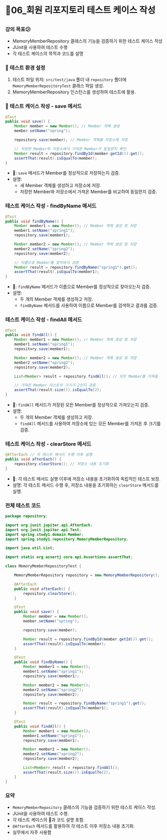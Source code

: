[//]: # (<🍃😕📃📁📗)
# 🍃06_회원 리포지토리 테스트 케이스 작성
## 

### 강의 목표😕
- MemoryMemberRepository 클래스의 기능을 검증하기 위한 테스트 케이스 작성
- JUnit을 사용하여 테스트 수행
- 각 테스트 케이스의 목적과 코드를 설명

### 📁 테스트 환경 설정
1. 테스트 파일 위치: `src/test/java` 폴더 내 `repository` 폴더에 `MemoryMemberRepositoryTest` 클래스 파일 생성.
2. MemoryMemberRepository 인스턴스를 생성하여 테스트에 활용.

### 📃 테스트 케이스 작성 - save 메서드
```java
@Test
public void save() {
    Member member = new Member(); // Member 객체 생성
    member.setName("spring");

    repository.save(member); // Member 객체를 저장소에 저장

    // 저장한 Member와 저장소에서 가져온 Member가 동일한지 확인
    Member result = repository.findById(member.getId()).get();
    assertThat(result).isEqualTo(member);
}
```
- 🍃: `save` 메서드가 Member를 정상적으로 저장하는지 검증.
- 설명:
  - 새 Member 객체를 생성하고 저장소에 저장.
  - 저장한 Member와 저장소에서 가져온 Member를 비교하여 동일한지 검증.

### 테스트 케이스 작성 - findByName 메서드
```java
@Test
public void findByName() {
    Member member1 = new Member(); // Member 객체 생성 및 저장
    member1.setName("spring1");
    repository.save(member1);

    Member member2 = new Member(); // Member 객체 생성 및 저장
    member2.setName("spring2");
    repository.save(member2);

    // 이름으로 Member를 찾아와서 검증
    Member result = repository.findByName("spring1").get();
    assertThat(result).isEqualTo(member1);
}
```
- 🍃: `findByName` 메서드가 이름으로 Member를 정상적으로 찾아오는지 검증.
- 설명:
  - 두 개의 Member 객체를 생성하고 저장.
  - `findByName` 메서드를 사용하여 이름으로 Member를 검색하고 결과를 검증.

### 테스트 케이스 작성 - findAll 메서드
```java
@Test
public void findAll() {
    Member member1 = new Member(); // Member 객체 생성 및 저장
    member1.setName("spring1");
    repository.save(member1);

    Member member2 = new Member(); // Member 객체 생성 및 저장
    member2.setName("spring2");
    repository.save(member2);

    List<Member> result = repository.findAll(); // 모든 Member를 가져옴

    // 가져온 Member 리스트의 크기가 2인지 검증
    assertThat(result.size()).isEqualTo(2);
}
```
- 🍃: `findAll` 메서드가 저장된 모든 Member를 정상적으로 가져오는지 검증.
- 설명:
  - 두 개의 Member 객체를 생성하고 저장.
  - `findAll` 메서드를 사용하여 저장소에 있는 모든 Member를 가져온 후 크기를 검증.

### 테스트 케이스 작성 - clearStore 메서드
```java
@AfterEach // 각 테스트 메서드 수행 이후 실행
public void afterEach() {
    repository.clearStore(); // 저장소 내용 초기화
}
```
- 🍃: 각 테스트 메서드 실행 이후에 저장소 내용을 초기화하여 독립적인 테스트 보장.
- 설명: 각 테스트 메서드 수행 후, 저장소 내용을 초기화하는 `clearStore` 메서드를 실행.

### 전체 테스트 코드
```java
package repository;

import org.junit.jupiter.api.AfterEach;
import org.junit.jupiter.api.Test;
import spring.study1.domain.Member;
import spring.study1.repository.MemoryMemberRepository;

import java.util.List;

import static org.assertj.core.api.Assertions.assertThat;

class MemoryMemberRepositoryTest {

    MemoryMemberRepository repository = new MemoryMemberRepository();

    @AfterEach
    public void afterEach() {
        repository.clearStore();
    }

    @Test
    public void save() {
        Member member = new Member();
        member.setName("spring");

        repository.save(member);

        Member result = repository.findById(member.getId()).get();
        assertThat(result).isEqualTo(member);
    }

    @Test
    public void findByName() {
        Member member1 = new Member();
        member1.setName("spring1");
        repository.save(member1);

        Member member2 = new Member();
        member2.setName("spring2");
        repository.save(member2);

        Member result = repository.findByName("spring1").get();
        assertThat(result).isEqualTo(member1);
    }

    @Test
    public void findAll() {
        Member member1 = new Member();
        member1.setName("spring1");
        repository.save(member1);

        Member member2 = new Member();
        member2.setName("spring2");
        repository.save(member2);

        List<Member> result = repository.findAll();
        assertThat(result.size()).isEqualTo(2);
    }
}
```

### 요약
- `MemoryMemberRepository` 클래스의 기능을 검증하기 위한 테스트 케이스 작성.
- JUnit을 사용하여 테스트 수행.
- 각 테스트 케이스의 🍃과 코드 설명 포함.
- `@AfterEach` 메서드를 활용하여 각 테스트 이후 저장소 내용 초기화.
- 실무에서 자주 사용함